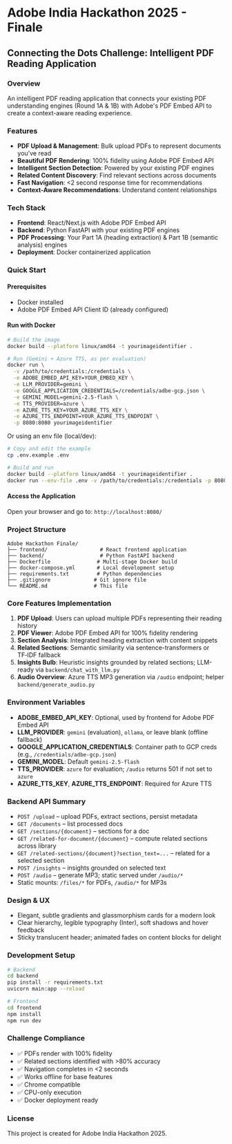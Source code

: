 # Adobe India Hackathon 2025 - Finale

## Connecting the Dots Challenge: Intelligent PDF Reading Application

### Overview
An intelligent PDF reading application that connects your existing PDF understanding engines (Round 1A & 1B) with Adobe's PDF Embed API to create a context-aware reading experience.

### Features
- **PDF Upload & Management**: Bulk upload PDFs to represent documents you've read
- **Beautiful PDF Rendering**: 100% fidelity using Adobe PDF Embed API
- **Intelligent Section Detection**: Powered by your existing PDF engines
- **Related Content Discovery**: Find relevant sections across documents
- **Fast Navigation**: <2 second response time for recommendations
- **Context-Aware Recommendations**: Understand content relationships

### Tech Stack
- **Frontend**: React/Next.js with Adobe PDF Embed API
- **Backend**: Python FastAPI with your existing PDF engines
- **PDF Processing**: Your Part 1A (heading extraction) & Part 1B (semantic analysis) engines
- **Deployment**: Docker containerized application

### Quick Start

#### Prerequisites
- Docker installed
- Adobe PDF Embed API Client ID (already configured)

#### Run with Docker
```bash
# Build the image
docker build --platform linux/amd64 -t yourimageidentifier .

# Run (Gemini + Azure TTS, as per evaluation)
docker run \
  -v /path/to/credentials:/credentials \
  -e ADOBE_EMBED_API_KEY=YOUR_EMBED_KEY \
  -e LLM_PROVIDER=gemini \
  -e GOOGLE_APPLICATION_CREDENTIALS=/credentials/adbe-gcp.json \
  -e GEMINI_MODEL=gemini-2.5-flash \
  -e TTS_PROVIDER=azure \
  -e AZURE_TTS_KEY=YOUR_AZURE_TTS_KEY \
  -e AZURE_TTS_ENDPOINT=YOUR_AZURE_TTS_ENDPOINT \
  -p 8080:8080 yourimageidentifier
```

Or using an env file (local/dev):
```bash
# Copy and edit the example
cp .env.example .env

# Build and run
docker build --platform linux/amd64 -t yourimageidentifier .
docker run --env-file .env -v /path/to/credentials:/credentials -p 8080:8080 yourimageidentifier
```

#### Access the Application
Open your browser and go to: `http://localhost:8080/`

### Project Structure
```
Adobe Hackathon Finale/
├── frontend/                 # React frontend application
├── backend/                  # Python FastAPI backend
├── Dockerfile               # Multi-stage Docker build
├── docker-compose.yml       # Local development setup
├── requirements.txt         # Python dependencies
├── .gitignore              # Git ignore file
└── README.md               # This file
```

### Core Features Implementation
1. **PDF Upload**: Users can upload multiple PDFs representing their reading history
2. **PDF Viewer**: Adobe PDF Embed API for 100% fidelity rendering
3. **Section Analysis**: Integrated heading extraction with content snippets
4. **Related Sections**: Semantic similarity via sentence-transformers or TF‑IDF fallback
5. **Insights Bulb**: Heuristic insights grounded by related sections; LLM-ready via `backend/chat_with_llm.py`
6. **Audio Overview**: Azure TTS MP3 generation via `/audio` endpoint; helper `backend/generate_audio.py`

### Environment Variables
- **ADOBE_EMBED_API_KEY**: Optional, used by frontend for Adobe PDF Embed API
- **LLM_PROVIDER**: `gemini` (evaluation), `ollama`, or leave blank (offline fallback)
- **GOOGLE_APPLICATION_CREDENTIALS**: Container path to GCP creds (e.g., `/credentials/adbe-gcp.json`)
- **GEMINI_MODEL**: Default `gemini-2.5-flash`
- **TTS_PROVIDER**: `azure` for evaluation; `/audio` returns 501 if not set to `azure`
- **AZURE_TTS_KEY**, **AZURE_TTS_ENDPOINT**: Required for Azure TTS

### Backend API Summary
- `POST /upload` – upload PDFs, extract sections, persist metadata
- `GET /documents` – list processed docs
- `GET /sections/{document}` – sections for a doc
- `GET /related-for-document/{document}` – compute related sections across library
- `GET /related-sections/{document}?section_text=...` – related for a selected section
- `POST /insights` – insights grounded on selected text
- `POST /audio` – generate MP3; static served under `/audio/*`
- Static mounts: `/files/*` for PDFs, `/audio/*` for MP3s

### Design & UX
- Elegant, subtle gradients and glassmorphism cards for a modern look
- Clear hierarchy, legible typography (Inter), soft shadows and hover feedback
- Sticky translucent header; animated fades on content blocks for delight

### Development Setup
```bash
# Backend
cd backend
pip install -r requirements.txt
uvicorn main:app --reload

# Frontend
cd frontend
npm install
npm run dev
```

### Challenge Compliance
- ✅ PDFs render with 100% fidelity
- ✅ Related sections identified with >80% accuracy
- ✅ Navigation completes in <2 seconds
- ✅ Works offline for base features
- ✅ Chrome compatible
- ✅ CPU-only execution
- ✅ Docker deployment ready

### License
This project is created for Adobe India Hackathon 2025.

